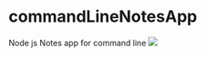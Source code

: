 # commandLineNotesApp
Node js Notes app for command line
<img src="https://cdn-images-1.medium.com/max/1600/1*S9Ch39077GNmwpqm9lZWcw.png">

